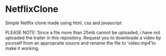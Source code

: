 # NetflixClone
Simple Netflix clone made using html, css and javascript 

PLEASE NOTE: 
Since a file more than 25mb cannot be uploaded, i have not uploaded the trailer in this repository. Request you to downloade a video by yourself from an appropraite soucre and rename the file to 'video.mp4'to make it working.
